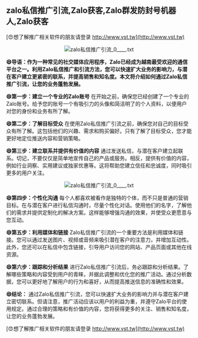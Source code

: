 ## **zalo私信推广引流,Zalo获客,Zalo群发防封号机器人,Zalo获客**

[😍想了解推广相关软件的朋友请登录 http://www.vst.tw](http://www.vst.tw)

 <center><img src="https://vst.tw/MP4/tuiguang/png/4.png" alt="zalo私信推广引流_0____.txt"></center>

**😄导语：作为一种常见的社交媒体应用程序，Zalo已经成为越南最受欢迎的通信平台之一。利用Zalo私信推广和引流方法，您可以快速扩大业务的影响力，与潜在客户建立更紧密的联系，并提高销售和知名度。本文将介绍如何通过Zalo私信推广引流，让您的业务蓬勃发展。**

**😄第一步：建立一个专业的Zalo账号**
在开始之前，确保您已经创建了一个专业的Zalo账号。给予您的账号一个有吸引力的头像和简洁明了的个人资料，以便用户对您的身份和业务有所了解。

**😄第二步：了解目标受众**
在使用Zalo私信推广引流之前，确保您对自己的目标受众有所了解。这包括他们的兴趣、需求和购买偏好。只有了解了目标受众，您才能更好地定位推送内容和营销策略。

**😄第三步：建立联系并提供有价值的内容**
通过发送私信，与潜在客户建立起联系。切记，不要仅仅是简单地宣传自己的产品或服务。相反，提供有价值的内容，例如行业洞察、实用建议或独家优惠等。这将帮助您建立信任和忠诚度，同时吸引更多的用户关注。

 <center><img src="https://vst.tw/MP4/tuiguang/png/5.png" alt="zalo私信推广引流_0____.txt"></center>

**😄第四步：个性化沟通**
每个人都喜欢被看作是独特的个体，而不只是普通的营销目标。在与潜在客户进行私信沟通时，尽量个性化对话。使用他们的名字，了解他们的需求并提供定制化的解决方案。这样能够增强沟通的效果，并使受众更愿意与您互动。

**😄第五步：利用媒体和链接**
Zalo私信推广引流的一个重要方法是利用媒体和链接。您可以通过发送图片、视频或音频来吸引潜在客户的注意力，并增加互动性。此外，您还可以在私信中包含链接，引导用户访问您的网站、产品页面或其他在线资源。

**😄第六步：跟踪和分析结果**
进行Zalo私信推广引流后，务必跟踪和分析结果。了解哪些策略和内容受到用户的青睐，并据此调整和优化您的推广活动。通过分析数据，您可以更好地了解用户的行为和喜好，从而提高推送信息的准确性和效果。

**😄结论：**
通过Zalo私信推广引流，您可以快速扩大业务的影响力并与潜在客户建立密切联系。但请注意，推广活动应该以用户的利益为重，并遵守Zalo平台的使用规定。通过合理的策略和有价值的内容，您将获得更多的关注、销售和知名度，让您的业务蓬勃发展。

[😍想了解推广相关软件的朋友请登录 http://www.vst.tw](http://www.vst.tw)



